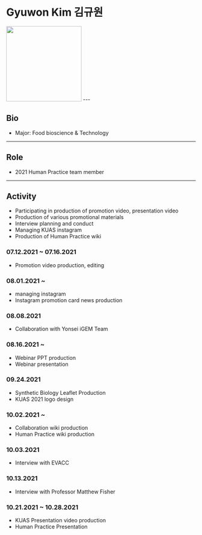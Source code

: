 

# Gyuwon Kim 김규원
<img src=https://user-images.githubusercontent.com/87228507/135812675-786f5e16-ed81-4491-9415-87cf32786aa3.png width=200px height=200px>
---

## Bio
* Major: Food bioscience & Technology

---

## Role
* 2021 Human Practice team member

---

## Activity

* Participating in production of promotion video, presentation video
* Production of various promotional materials
* Interview planning and conduct
* Managing KUAS instagram
* Production of Human Practice wiki

### 07.12.2021 ~ 07.16.2021
* Promotion video production, editing

### 08.01.2021 ~
* managing instagram
* Instagram promotion card news production

### 08.08.2021 
* Collaboration with Yonsei iGEM Team

### 08.16.2021 ~
* Webinar PPT production
* Webinar presentation

### 09.24.2021 
* Synthetic Biology Leaflet Production
* KUAS 2021 logo design

### 10.02.2021 ~ 
* Collaboration wiki production
* Human Practice wiki production

### 10.03.2021
* Interview with EVACC

### 10.13.2021
* Interview with Professor Matthew Fisher

### 10.21.2021 ~ 10.28.2021
* KUAS Presentation video production
* Human Practice Presentation
